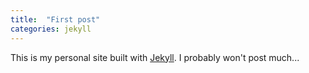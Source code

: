 ```yaml
---
title:  "First post"
categories: jekyll 
---
```

This is my personal site built with [Jekyll][jekyll]. I probably won't post much...


[jekyll]: https://jekyllrb.com
